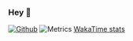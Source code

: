 ### Hey 👋
[![Github](https://img.shields.io/github/followers/chernyshov-dev?label=Follow&style=social)](https://github.com/chernyshov-dev)
![Metrics](https://github.com/chernyshov-dev/chernyshov-dev/blob/main/github-metrics.svg)
[WakaTime stats](https://wakatime.com/@ChernyshovDev)
